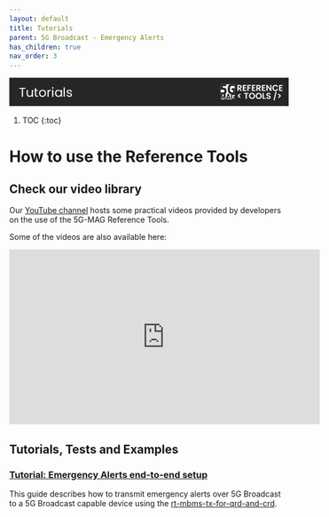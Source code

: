 ```yaml
---
layout: default
title: Tutorials
parent: 5G Broadcast - Emergency Alerts
has_children: true
nav_order: 3
---
```

<img src="../../assets/images/Banner_Tutorials.png" /> 

1. TOC
{:toc}

# How to use the Reference Tools

## Check our video library
Our [YouTube channel](https://www.youtube.com/@5GMAG) hosts some practical videos provided by developers on the use of the 5G-MAG Reference Tools.

Some of the videos are also available here:

<iframe width="560" height="315" src="https://www.youtube.com/embed/videoseries?si=Wwhg80cAZS4Jmjfs&amp;list=PLFqKJZ78_IWVeyD2qw18szZe6zrukVv0e" title="YouTube video player" frameborder="0" allow="accelerometer; autoplay; clipboard-write; encrypted-media; gyroscope; picture-in-picture; web-share" referrerpolicy="strict-origin-when-cross-origin" allowfullscreen></iframe>

## Tutorials, Tests and Examples

### [Tutorial: Emergency Alerts end-to-end setup](./tutorials/end-to-end.html)

This guide describes how to transmit emergency alerts over 5G Broadcast to a 5G Broadcast capable device using
the [rt-mbms-tx-for-qrd-and-crd](https://github.com/5G-MAG/rt-mbms-tx-for-qrd-and-crd).
